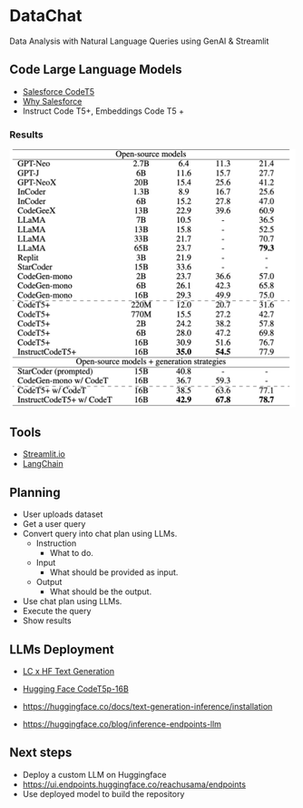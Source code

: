 # DataChat

Data Analysis with Natural Language Queries using GenAI & Streamlit

## Code Large Language Models

- [Salesforce CodeT5](https://github.com/salesforce/CodeT5/)
- [Why Salesforce](https://arxiv.org/pdf/2305.07922.pdf)
- Instruct Code T5+, Embeddings Code T5 +

### Results

![Alt Text](./resources/llms/results.png)

## Tools

- [Streamlit.io](https://blog.streamlit.io/)
- [LangChain](https://www.langchain.com/)

## Planning

- User uploads dataset
- Get a user query
- Convert query into chat plan using LLMs.
    - Instruction
        - What to do.
    - Input
        - What should be provided as input.
    - Output
        - What should be the output.
- Use chat plan using LLMs.
- Execute the query
- Show results

## LLMs Deployment

- [LC x HF Text Generation](https://python.langchain.com/docs/integrations/llms/huggingface_textgen_inference)
- [Hugging Face CodeT5p-16B](https://huggingface.co/Salesforce/instructcodet5p-16b)


- https://huggingface.co/docs/text-generation-inference/installation
- https://huggingface.co/blog/inference-endpoints-llm

## Next steps

- Deploy a custom LLM on Huggingface
- https://ui.endpoints.huggingface.co/reachusama/endpoints
- Use deployed model to build the repository